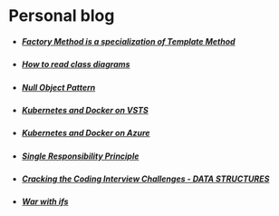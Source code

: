 # Personal blog

* ##### [Factory Method is a specialization of Template Method](posts/fm_a_tm.md)
* ##### [How to read class diagrams](posts/class_diagrams.md)
* ##### [Null Object Pattern](posts/null_object.md)
* ##### [Kubernetes and Docker on VSTS](posts/k_and_d_vsts.md)
* ##### [Kubernetes and Docker on Azure](posts/k_and_d_azure.md)
* ##### [Single Responsibility Principle](posts/srp.md)
* ##### [Cracking the Coding Interview Challenges - DATA STRUCTURES](posts/cci_data_structures.md)
* ##### [War with ifs](posts/war_with_if.md)
